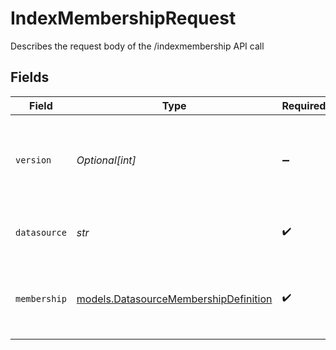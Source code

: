 # IndexMembershipRequest

Describes the request body of the /indexmembership API call


## Fields

| Field                                                                                                           | Type                                                                                                            | Required                                                                                                        | Description                                                                                                     |
| --------------------------------------------------------------------------------------------------------------- | --------------------------------------------------------------------------------------------------------------- | --------------------------------------------------------------------------------------------------------------- | --------------------------------------------------------------------------------------------------------------- |
| `version`                                                                                                       | *Optional[int]*                                                                                                 | :heavy_minus_sign:                                                                                              | Version number for document for optimistic concurrency control. If absent or 0 then no version checks are done. |
| `datasource`                                                                                                    | *str*                                                                                                           | :heavy_check_mark:                                                                                              | The datasource for which the membership is added                                                                |
| `membership`                                                                                                    | [models.DatasourceMembershipDefinition](../models/datasourcemembershipdefinition.md)                            | :heavy_check_mark:                                                                                              | describes the membership row of a group. Only one of memberUserId and memberGroupName can be specified.         |